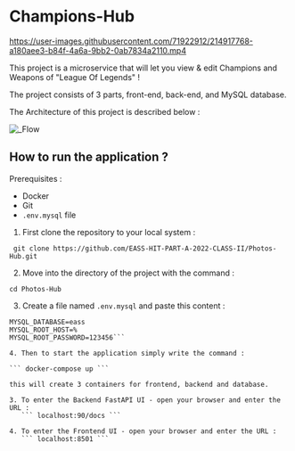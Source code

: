 # Champions-Hub


https://user-images.githubusercontent.com/71922912/214917768-a180aee3-b84f-4a6a-9bb2-0ab7834a2110.mp4


This project is a microservice that will let you view & edit Champions and Weapons of "League Of Legends" !

The project consists of 3 parts, front-end, back-end, and MySQL database.

The Architecture of this project is described below :

![_Flow](https://user-images.githubusercontent.com/71922912/208976356-8707bff7-91e2-4414-89f6-8763ff420065.png)

## How to run the application ?

Prerequisites :
- Docker
- Git
- ```.env.mysql``` file

1. First clone the repository to your local system :

``` git clone https://github.com/EASS-HIT-PART-A-2022-CLASS-II/Photos-Hub.git```

2. Move into the directory of the project with the command : 

``` cd Photos-Hub ```

3. Create a file named ```.env.mysql``` and paste this content : 

```
MYSQL_DATABASE=eass
MYSQL_ROOT_HOST=%
MYSQL_ROOT_PASSWORD=123456```

4. Then to start the application simply write the command : 

``` docker-compose up ```

this will create 3 containers for frontend, backend and database.

3. To enter the Backend FastAPI UI - open your browser and enter the URL : 
   ``` localhost:90/docs ```

4. To enter the Frontend UI - open your browser and enter the URL : 
   ``` localhost:8501 ```
